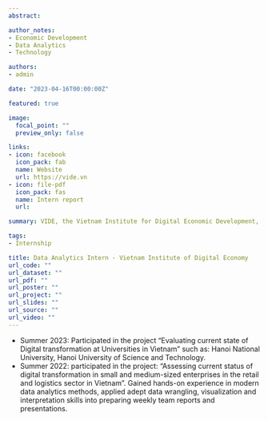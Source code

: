 ```yaml
---
abstract: 

author_notes:
- Economic Development
- Data Analytics
- Technology

authors:
- admin

date: "2023-04-16T00:00:00Z"

featured: true

image:
  focal_point: ""
  preview_only: false

links:
- icon: facebook
  icon_pack: fab
  name: Website
  url: https://vide.vn
- icon: file-pdf
  icon_pack: fas
  name: Intern report
  url: 

summary: VIDE, the Vietnam Institute for Digital Economic Development, is dedicated to fulfilling the digital transformation needs of industries, local communities, and businesses.

tags: 
- Internship

title: Data Analytics Intern - Vietnam Institute of Digital Economy
url_code: ""
url_dataset: ""
url_pdf: ""
url_poster: ""
url_project: ""
url_slides: ""
url_source: ""
url_video: ""
---
```

* Summer 2023: Participated in the project “Evaluating current state of Digital transformation at Universities in Vietnam” such as: Hanoi National University, Hanoi University of Science and Technology. 
* Summer 2022: participated in the project: “Assessing current status of digital transformation in small and medium-sized enterprises in the retail and logistics sector in Vietnam”.
Gained hands-on experience in modern data analytics methods, applied adept data wrangling, visualization and interpretation skills into preparing weekly team reports and presentations.
